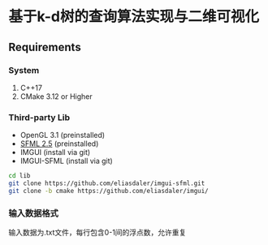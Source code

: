 # 基于k-d树的查询算法实现与二维可视化

## Requirements

### System

1. C++17
2. CMake 3.12 or Higher

### Third-party Lib

* OpenGL 3.1 (preinstalled)
* [SFML 2.5](https://github.com/SFML/SFML) (preinstalled)
* IMGUI (install via git)
* IMGUI-SFML (install via git)

```bash
cd lib
git clone https://github.com/eliasdaler/imgui-sfml.git
git clone -b cmake https://github.com/eliasdaler/imgui/
```

### 输入数据格式

输入数据为.txt文件，每行包含0-1间的浮点数，允许重复



#### 

